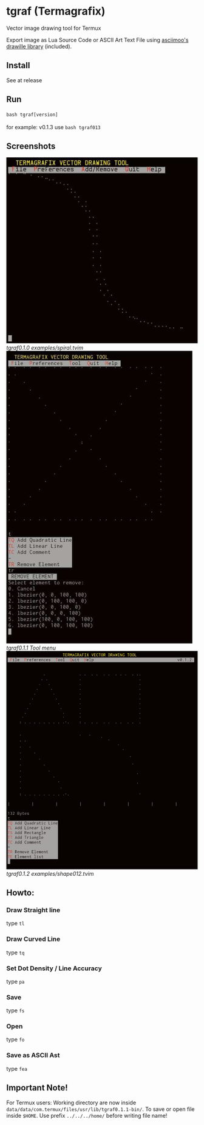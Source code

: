 # tgraf (Termagrafix)
Vector image drawing tool for Termux

Export image as Lua Source Code or ASCII Art Text File using [asciimoo's drawille library](https://github.com/asciimoo/lua-drawille) (included).
## Install
See at release
## Run
`bash tgraf[version]`\
\
for example: v0.1.3 use
`bash tgraf013`
## Screenshots
![Screenshot1](https://raw.githubusercontent.com/absrydi/tgraf/main/tgraf-ss1.jpg)
_tgraf0.1.0 examples/spiral.tvim_
![Screenshot2](https://raw.githubusercontent.com/absrydi/tgraf/main/tgraf-ss2.jpg)
_tgraf0.1.1 Tool menu_
![Screenshot3](https://raw.githubusercontent.com/absrydi/tgraf/main/tgraf012-ss1.jpg)
_tgraf0.1.2 examples/shape012.tvim_
## Howto:
### Draw Straight line
type `tl`
### Draw Curved Line
type `tq`
### Set Dot Density / Line Accuracy
type `pa`
### Save
type `fs`
### Open
type `fo`
### Save as ASCII Ast
type `fea`
## Important Note!
For Termux users: Working directory are now inside `data/data/com.termux/files/usr/lib/tgraf0.1.1-bin/`. To save or open file inside `$HOME`. Use prefix `../../../home/` before writing file name!
